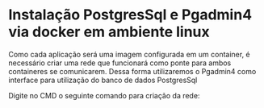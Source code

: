 # Instalação PostgresSql e Pgadmin4 via docker em ambiente linux

Como cada aplicação será uma imagem configurada em um container, é necessário criar uma rede que funcionará como ponte para ambos containeres se comunicarem. Dessa forma utilizaremos o Pgadmin4 como interface para utilização do banco de dados PostgresSql

Digite no CMD o seguinte comando para criação da rede:
